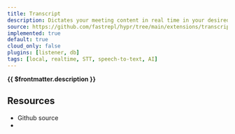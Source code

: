 ```yaml
---
title: Transcript
description: Dictates your meeting content in real time in your desired language. If needed, you can manually edit the text and correct speaker names.
source: https://github.com/fastrepl/hypr/tree/main/extensions/transcript
implemented: true
default: true
cloud_only: false
plugins: [listener, db]
tags: [local, realtime, STT, speech-to-text, AI]
---
```

<TitleWithContributors :title="$frontmatter.title" />

**{{ $frontmatter.description }}**

<ExtensionTags :frontmatter="$frontmatter" />

## Resources

<ul>
  <li><a :href="$frontmatter.source">Github source</a></li>
  <li v-for="plugin in $frontmatter.plugins"><PluginLink :plugin /></li>
</ul>
